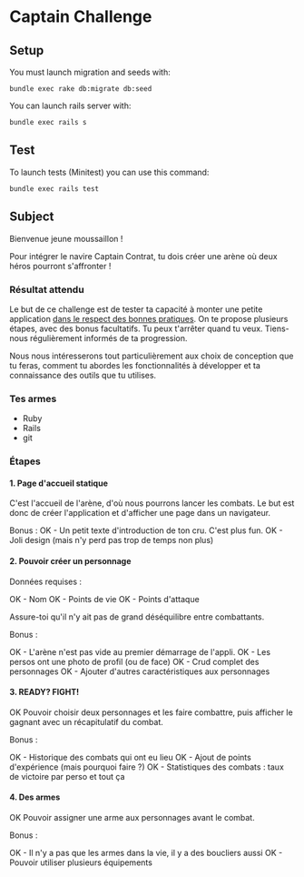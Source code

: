 # Captain Challenge

## Setup

You must launch migration and seeds with:

`bundle exec rake db:migrate db:seed`

You can launch rails server with:

`bundle exec rails s`

## Test

To launch tests (Minitest) you can use this command:

`bundle exec rails test`

## Subject

Bienvenue jeune moussaillon !

Pour intégrer le navire Captain Contrat, tu dois créer une arène où deux héros pourront s'affronter !

### Résultat attendu

Le but de ce challenge est de tester ta capacité à monter une petite application [dans le respect des bonnes pratiques](https://medium.com/captain-contrat-tech).
On te propose plusieurs étapes, avec des bonus facultatifs. Tu peux t'arrêter quand tu veux.
Tiens-nous régulièrement informés de ta progression.

Nous nous intéresserons tout particulièrement aux choix de conception que tu feras, comment tu abordes les fonctionnalités à développer et ta connaissance des outils que tu utilises.

### Tes armes

- Ruby
- Rails
- git

### Étapes

#### 1. Page d'accueil statique

C'est l'accueil de l'arène, d'où nous pourrons lancer les combats.
Le but est donc de créer l'application et d'afficher une page dans un navigateur.

Bonus :
OK - Un petit texte d'introduction de ton cru. C'est plus fun.
OK - Joli design (mais n'y perd pas trop de temps non plus)

#### 2. Pouvoir créer un personnage

Données requises :

OK - Nom
OK - Points de vie
OK - Points d'attaque

Assure-toi qu'il n'y ait pas de grand déséquilibre entre combattants.

Bonus :

OK - L'arène n'est pas vide au premier démarrage de l'appli.
OK - Les persos ont une photo de profil (ou de face)
OK - Crud complet des personnages
OK - Ajouter d'autres caractéristiques aux personnages

#### 3. READY? FIGHT!

OK Pouvoir choisir deux personnages et les faire combattre, puis afficher le gagnant avec un récapitulatif du combat.

Bonus :

OK - Historique des combats qui ont eu lieu
OK - Ajout de points d'expérience (mais pourquoi faire ?)
OK - Statistiques des combats : taux de victoire par perso et tout ça

#### 4. Des armes

OK Pouvoir assigner une arme aux personnages avant le combat.

Bonus :

OK - Il n'y a pas que les armes dans la vie, il y a des boucliers aussi
OK - Pouvoir utiliser plusieurs équipements
